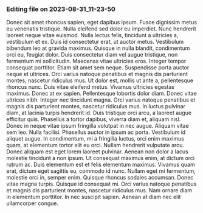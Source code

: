 

### Editing file on 2023-08-31_11-23-50

Donec sit amet rhoncus sapien, eget dapibus ipsum. Fusce dignissim metus eu venenatis tristique. Nulla eleifend sed dolor eu imperdiet. Nunc hendrerit laoreet neque vitae euismod. Nulla lectus felis, tincidunt a ultricies a, vestibulum et ex. Duis id consectetur erat, ut auctor metus. Vestibulum bibendum leo at gravida maximus. Quisque in nulla blandit, condimentum orci eu, feugiat dolor.
Duis consectetur diam vel augue tristique, non fermentum mi sollicitudin. Maecenas vitae ultricies eros. Integer tempor consequat porttitor. Etiam sit amet sem neque. Suspendisse porta auctor neque et ultrices. Orci varius natoque penatibus et magnis dis parturient montes, nascetur ridiculus mus. Ut dolor est, mollis ut ante a, pellentesque rhoncus nunc. Duis vitae eleifend metus. Vivamus ultricies egestas maximus. Donec at ex sapien. Pellentesque lobortis dolor diam.
Donec vitae ultrices nibh. Integer nec tincidunt magna. Orci varius natoque penatibus et magnis dis parturient montes, nascetur ridiculus mus. In luctus pulvinar diam, at lacinia turpis hendrerit id. Duis tristique orci arcu, a laoreet augue efficitur quis. Phasellus a tortor dapibus, viverra diam et, aliquam nisl. Donec in neque vitae ipsum fringilla volutpat in nec augue. Aliquam vitae sem leo. Nulla facilisi. Phasellus auctor in ipsum ac porta.
Vestibulum id aliquet augue. In condimentum, mi a fringilla luctus, orci enim maximus quam, at elementum tortor elit eu orci. Nullam hendrerit vulputate arcu. Donec aliquam est eget lorem laoreet pulvinar. Aenean non dolor a lacus molestie tincidunt a non ipsum. Ut consequat maximus enim, at dictum orci rutrum ac. Duis elementum est et felis elementum maximus. Vivamus quam erat, dictum eget sagittis eu, commodo id nunc. Nullam eget mi fermentum, molestie orci in, semper enim. Quisque rhoncus sodales accumsan. Donec vitae magna turpis. Quisque id consequat mi. Orci varius natoque penatibus et magnis dis parturient montes, nascetur ridiculus mus. Nam ornare diam in elementum porttitor. In nec suscipit sapien. Aenean at diam nec elit ullamcorper congue.



